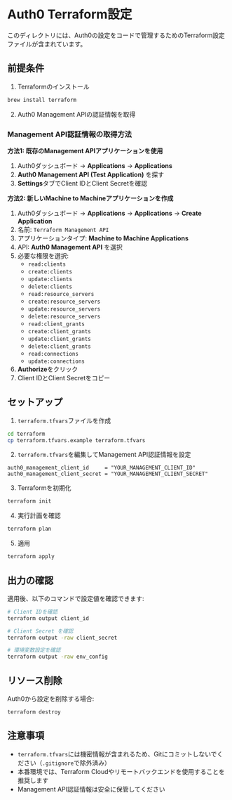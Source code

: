 # Auth0 Terraform設定

このディレクトリには、Auth0の設定をコードで管理するためのTerraform設定ファイルが含まれています。

## 前提条件

1. Terraformのインストール
```bash
brew install terraform
```

2. Auth0 Management APIの認証情報を取得

### Management API認証情報の取得方法

**方法1: 既存のManagement APIアプリケーションを使用**

1. Auth0ダッシュボード → **Applications** → **Applications**
2. **Auth0 Management API (Test Application)** を探す
3. **Settings**タブでClient IDとClient Secretを確認

**方法2: 新しいMachine to Machineアプリケーションを作成**

1. Auth0ダッシュボード → **Applications** → **Applications** → **Create Application**
2. 名前: `Terraform Management API`
3. アプリケーションタイプ: **Machine to Machine Applications**
4. API: **Auth0 Management API** を選択
5. 必要な権限を選択:
   - `read:clients`
   - `create:clients`
   - `update:clients`
   - `delete:clients`
   - `read:resource_servers`
   - `create:resource_servers`
   - `update:resource_servers`
   - `delete:resource_servers`
   - `read:client_grants`
   - `create:client_grants`
   - `update:client_grants`
   - `delete:client_grants`
   - `read:connections`
   - `update:connections`
6. **Authorize**をクリック
7. Client IDとClient Secretをコピー

## セットアップ

1. `terraform.tfvars`ファイルを作成

```bash
cd terraform
cp terraform.tfvars.example terraform.tfvars
```

2. `terraform.tfvars`を編集してManagement API認証情報を設定

```hcl
auth0_management_client_id     = "YOUR_MANAGEMENT_CLIENT_ID"
auth0_management_client_secret = "YOUR_MANAGEMENT_CLIENT_SECRET"
```

3. Terraformを初期化

```bash
terraform init
```

4. 実行計画を確認

```bash
terraform plan
```

5. 適用

```bash
terraform apply
```

## 出力の確認

適用後、以下のコマンドで設定値を確認できます:

```bash
# Client IDを確認
terraform output client_id

# Client Secret を確認
terraform output -raw client_secret

# 環境変数設定を確認
terraform output -raw env_config
```

## リソース削除

Auth0から設定を削除する場合:

```bash
terraform destroy
```

## 注意事項

- `terraform.tfvars`には機密情報が含まれるため、Gitにコミットしないでください（`.gitignore`で除外済み）
- 本番環境では、Terraform Cloudやリモートバックエンドを使用することを推奨します
- Management API認証情報は安全に保管してください
